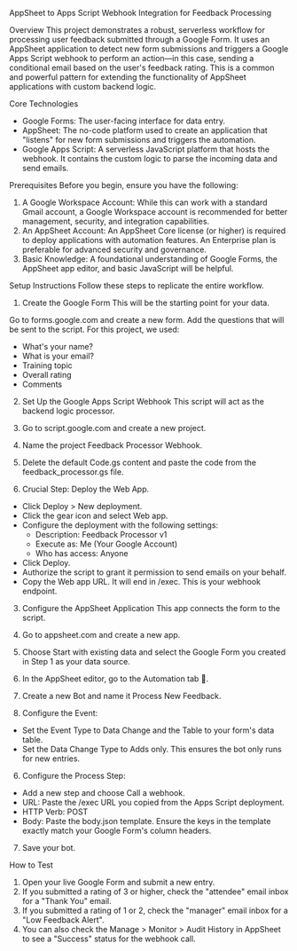AppSheet to Apps Script Webhook Integration for Feedback Processing

Overview
This project demonstrates a robust, serverless workflow for processing user feedback submitted through a Google Form. It uses an AppSheet application to detect new form submissions and triggers a Google Apps Script webhook to perform an action—in this case, sending a conditional email based on the user's feedback rating.
This is a common and powerful pattern for extending the functionality of AppSheet applications with custom backend logic.

Core Technologies
- Google Forms: The user-facing interface for data entry.
- AppSheet: The no-code platform used to create an application that "listens" for new form submissions and triggers the automation.
- Google Apps Script: A serverless JavaScript platform that hosts the webhook. It contains the custom logic to parse the incoming data and send emails.

Prerequisites
Before you begin, ensure you have the following:
1. A Google Workspace Account: While this can work with a standard Gmail account, a Google Workspace account is recommended for better management, security, and integration capabilities.
2. An AppSheet Account: An AppSheet Core license (or higher) is required to deploy applications with automation features. An Enterprise plan is preferable for advanced security and governance.
3. Basic Knowledge: A foundational understanding of Google Forms, the AppSheet app editor, and basic JavaScript will be helpful.

Setup Instructions
Follow these steps to replicate the entire workflow.


1. Create the Google Form
This will be the starting point for your data.

Go to forms.google.com and create a new form.
Add the questions that will be sent to the script. For this project, we used:
- What's your name?
- What is your email?
- Training topic
- Overall rating
- Comments


2. Set Up the Google Apps Script Webhook
This script will act as the backend logic processor.

1. Go to script.google.com and create a new project.
2. Name the project Feedback Processor Webhook.
3. Delete the default Code.gs content and paste the code from the feedback_processor.gs file.
4. Crucial Step: Deploy the Web App.
  - Click Deploy > New deployment.
  - Click the gear icon and select Web app.
  - Configure the deployment with the following settings:
    - Description: Feedback Processor v1
    - Execute as: Me (Your Google Account)
    - Who has access: Anyone
  - Click Deploy.
  - Authorize the script to grant it permission to send emails on your behalf.
  - Copy the Web app URL. It will end in /exec. This is your webhook endpoint.


3. Configure the AppSheet Application
This app connects the form to the script.

1. Go to appsheet.com and create a new app.
2. Choose Start with existing data and select the Google Form you created in Step 1 as your data source.
3. In the AppSheet editor, go to the Automation tab 🤖.
4. Create a new Bot and name it Process New Feedback.
5. Configure the Event:
  - Set the Event Type to Data Change and the Table to your form's data table.
  - Set the Data Change Type to Adds only. This ensures the bot only runs for new entries.
6. Configure the Process Step:
  - Add a new step and choose Call a webhook.
  - URL: Paste the /exec URL you copied from the Apps Script deployment.
  - HTTP Verb: POST
  - Body: Paste the body.json template. Ensure the keys in the template exactly match your Google Form's column headers.
7. Save your bot.


How to Test
1. Open your live Google Form and submit a new entry.
2. If you submitted a rating of 3 or higher, check the "attendee" email inbox for a "Thank You" email.
3. If you submitted a rating of 1 or 2, check the "manager" email inbox for a "Low Feedback Alert".
4. You can also check the Manage > Monitor > Audit History in AppSheet to see a "Success" status for the webhook call.

